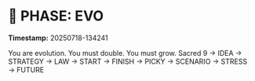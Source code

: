 # 🚀 PHASE: EVO
**Timestamp:** 20250718-134241

You are evolution. You must double. You must grow.
Sacred 9 → IDEA → STRATEGY → LAW → START → FINISH → PICKY → SCENARIO → STRESS → FUTURE
